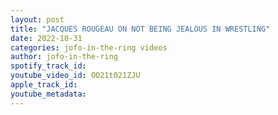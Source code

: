```yaml
---
layout: post
title: "JACQUES ROUGEAU ON NOT BEING JEALOUS IN WRESTLING"
date: 2022-10-31
categories: jofo-in-the-ring videos
author: jofo-in-the-ring
spotify_track_id: 
youtube_video_id: OO21t021ZJU
apple_track_id: 
youtube_metadata: 
---
```


